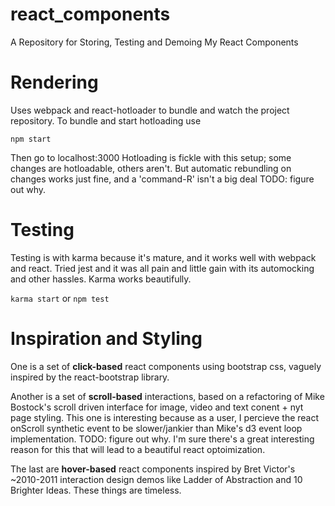 # react_components
A Repository for Storing, Testing and Demoing My React Components

# Rendering
Uses webpack and react-hotloader to bundle and watch the project repository.
To bundle and start hotloading use

```npm start```

Then go to localhost:3000
Hotloading is fickle with this setup; some changes are hotloadable, others aren't. But automatic rebundling on changes works just fine, and a 'command-R' isn't a big deal
TODO: figure out why.

# Testing
Testing is with karma because it's mature, and it works well with webpack and react. Tried jest and it was all pain and little gain with its automocking and other hassles.
Karma works beautifully.

```karma start``` or ```npm test```

# Inspiration and Styling
One is a set of **click-based** react components using bootstrap css, vaguely inspired by the react-bootstrap library.

Another is a set of **scroll-based** interactions, based on a refactoring of Mike Bostock's scroll driven interface for image, video and text conent + nyt page styling. This one is interesting because as a user, I percieve the react onScroll synthetic event to be slower/jankier than Mike's d3 event loop implementation. TODO: figure out why. I'm sure there's a great interesting reason for this that will lead to a beautiful react optoimization. 

The last are **hover-based** react components inspired by Bret Victor's ~2010-2011 interaction design demos like Ladder of Abstraction and 10 Brighter Ideas. These things are timeless.
